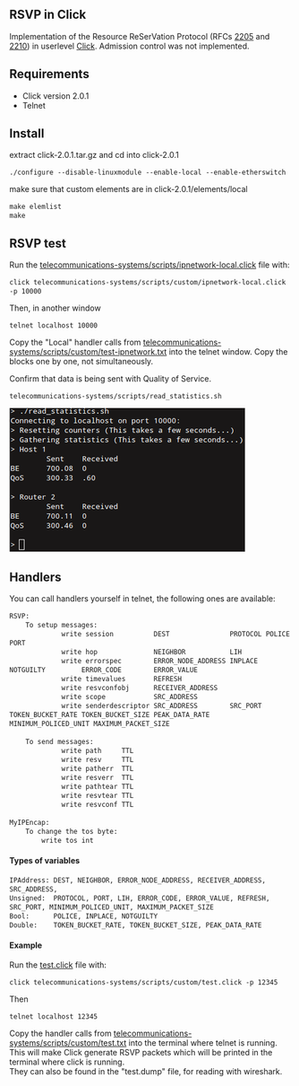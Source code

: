 ## RSVP in Click

Implementation of the Resource ReSerVation Protocol (RFCs [2205](telecommunications-systems/rfc2205.pdf) and [2210](telecommunications-systems/rfc2210.pdf)) in userlevel [Click](http://read.cs.ucla.edu/click/click). Admission control was not implemented.  

## Requirements
* Click version 2.0.1  
* Telnet
    
## Install
extract click-2.0.1.tar.gz and cd into click-2.0.1
``` 
./configure --disable-linuxmodule --enable-local --enable-etherswitch
``` 
make sure that custom elements are in click-2.0.1/elements/local
``` 
make elemlist 
make
```
    
## RSVP test
Run the [telecommunications-systems/scripts/ipnetwork-local.click](./scripts/ipnetwork-local.click) file with:
``` 
click telecommunications-systems/scripts/custom/ipnetwork-local.click -p 10000
``` 
Then, in another window
```  
telnet localhost 10000  
``` 
Copy the "Local" handler calls from [telecommunications-systems/scripts/custom/test-ipnetwork.txt](./scripts/custom/test-ipnetwork.txt) into the telnet window. Copy the blocks one by one, not simultaneously.

Confirm that data is being sent with Quality of Service.
``` 
telecommunications-systems/scripts/read_statistics.sh  
```  
![rsvp](./rsvp.png)

## Handlers
You can call handlers yourself in telnet, the following ones are available:  

    RSVP:
        To setup messages:
                 write session          DEST               PROTOCOL POLICE            PORT
                 write hop              NEIGHBOR           LIH
                 write errorspec        ERROR_NODE_ADDRESS INPLACE  NOTGUILTY         ERROR_CODE        ERROR_VALUE
                 write timevalues       REFRESH
                 write resvconfobj      RECEIVER_ADDRESS
                 write scope            SRC_ADDRESS
                 write senderdescriptor SRC_ADDRESS        SRC_PORT TOKEN_BUCKET_RATE TOKEN_BUCKET_SIZE PEAK_DATA_RATE MINIMUM_POLICED_UNIT MAXIMUM_PACKET_SIZE
        
        To send messages:
                 write path     TTL
                 write resv     TTL
                 write patherr  TTL
                 write resverr  TTL
                 write pathtear TTL
                 write resvtear TTL
                 write resvconf TTL
        
    MyIPEncap:
        To change the tos byte:
            write tos int
            
    
            
#### Types of variables

    IPAddress: DEST, NEIGHBOR, ERROR_NODE_ADDRESS, RECEIVER_ADDRESS, SRC_ADDRESS, 
    Unsigned:  PROTOCOL, PORT, LIH, ERROR_CODE, ERROR_VALUE, REFRESH, SRC_PORT, MINIMUM_POLICED_UNIT, MAXIMUM_PACKET_SIZE
    Bool:      POLICE, INPLACE, NOTGUILTY
    Double:    TOKEN_BUCKET_RATE, TOKEN_BUCKET_SIZE, PEAK_DATA_RATE


#### Example
Run the [test.click](./scripts/custom/test.click) file with:
``` 
click telecommunications-systems/scripts/custom/test.click -p 12345
``` 

Then 
``` 
telnet localhost 12345
``` 
Copy the handler calls from [telecommunications-systems/scripts/custom/test.txt](./scripts/custom/test.txt) into the terminal where telnet is running.  
This will make Click generate RSVP packets which will be printed in the terminal where click is running.  
They can also be found in the "test.dump" file, for reading with wireshark.
